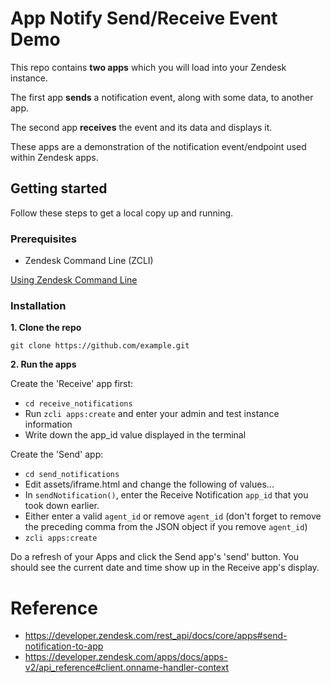 # App Notify Send/Receive Event Demo

This repo contains **two apps** which you will load into your Zendesk instance.

The first app **sends** a notification event, along with some data, to another app. 

The second app **receives** the event and its data and displays it.

These apps are a demonstration of the notification event/endpoint used within Zendesk apps.

## Getting started

Follow these steps to get a local copy up and running.

### Prerequisites

- Zendesk Command Line (ZCLI)

[Using Zendesk Command Line](https://developer.zendesk.com/documentation/apps/app-developer-guide/zcli/#installing-and-updating-zcli)

### Installation

**1. Clone the repo**

```
git clone https://github.com/example.git
```

**2. Run the apps**

Create the 'Receive' app first:

* `cd receive_notifications` 
* Run `zcli apps:create` and enter your admin and test instance information
* Write down the app_id value displayed in the terminal

Create the 'Send' app:  

* `cd send_notifications`
* Edit assets/iframe.html and change the following of values...
* In `sendNotification()`, enter the Receive Notification `app_id` that you took down earlier.
* Either enter a valid `agent_id` or remove `agent_id` (don't forget to remove the preceding comma from the JSON object if you remove `agent_id`)
* `zcli apps:create`

Do a refresh of your Apps and click the Send app's 'send' button. You should see the current date and time show up in the Receive app's display.

# Reference
* https://developer.zendesk.com/rest_api/docs/core/apps#send-notification-to-app  
* https://developer.zendesk.com/apps/docs/apps-v2/api_reference#client.onname-handler-context
